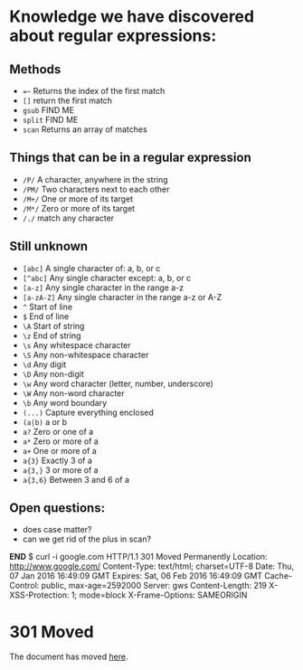 # Knowledge we have discovered about regular expressions:

## Methods
* `=~`
  Returns the index of the first match
* `[]`
  return the first match
* `gsub`
  FIND ME
* `split`
  FIND ME
* `scan`
  Returns an array of matches

## Things that can be in a regular expression
* `/P/` A character, anywhere in the string
* `/PM/` Two characters next to each other
* `/M+/` One or more of its target
* `/M*/` Zero or more of its target
* `/./` match any character

## Still unknown
* `[abc]`	A single character of: a, b, or c
* `[^abc]`	Any single character except: a, b, or c
* `[a-z]`	Any single character in the range a-z
* `[a-zA-Z]`	Any single character in the range a-z or A-Z
* `^`	Start of line
* `$`	End of line
* `\A`	Start of string
* `\z`	End of string
* `\s`	Any whitespace character
* `\S`	Any non-whitespace character
* `\d`	Any digit
* `\D`	Any non-digit
* `\w`	Any word character (letter, number, underscore)
* `\W`	Any non-word character
* `\b`	Any word boundary
* `(...)`	Capture everything enclosed
* `(a|b)`	a or b
* `a?`	Zero or one of a
* `a*`	Zero or more of a
* `a+`	One or more of a
* `a{3}`	Exactly 3 of a
* `a{3,}`	3 or more of a
* `a{3,6}`	Between 3 and 6 of a

## Open questions:

* does case matter?
* can we get rid of the plus in scan?


__END__
$ curl -i google.com
HTTP/1.1 301 Moved Permanently
Location: http://www.google.com/
Content-Type: text/html; charset=UTF-8
Date: Thu, 07 Jan 2016 16:49:09 GMT
Expires: Sat, 06 Feb 2016 16:49:09 GMT
Cache-Control: public, max-age=2592000
Server: gws
Content-Length: 219
X-XSS-Protection: 1; mode=block
X-Frame-Options: SAMEORIGIN

<HTML><HEAD><meta http-equiv="content-type" content="text/html;charset=utf-8">
<TITLE>301 Moved</TITLE></HEAD><BODY>
<H1>301 Moved</H1>
The document has moved
<A HREF="http://www.google.com/">here</A>.
</BODY></HTML>
